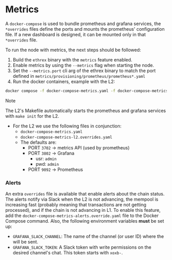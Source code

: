 # Metrics

A `docker-compose` is used to bundle prometheus and grafana services, the `*overrides` files define the ports and mounts the prometheus' configuration file.
If a new dashboard is designed, it can be mounted only in that `*overrides` file.

To run the node with metrics, the next steps should be followed:
1. Build the `ethrex` binary with the `metrics` feature enabled.
2. Enable metrics by using the `--metrics` flag when starting the node.
3. Set the `--metrics.port` cli arg of the ethrex binary to match the port defined in `metrics/provisioning/prometheus/prometheus*.yaml`
4. Run the docker containers, example with the L2:

```sh
docker compose -f docker-compose-metrics.yaml -f docker-compose-metrics-l2.override.yaml up
```

>[!NOTE]
> The L2's Makefile automatically starts the prometheus and grafana services with `make init` for the L2.


- For the L2 we use the following files in conjunction:
  - `docker-compose-metrics.yaml`
  - `docker-compose-metrics-l2.overrides.yaml`
  - The defaults are:
    - PORT `3702` &rarr; metrics API (used by prometheus)
    - PORT `3802` &rarr; Grafana
      - usr: `admin`
      - pwd: `admin` 
    - PORT `9092` &rarr; Prometheus


### Alerts

An extra `overrides` file is available that enable alerts about the chain status. The alerts notify via Slack when the L2 is not advancing, the mempool is increasing fast (probably meaning that transactions are not getting processed), and if the chain is not advancing in L1.
To enable this feature, add the `docker-compose-metrics-alerts.override.yaml` file to the Docker Compose command. Also, the following environment variables **must** be set up:

- `GRAFANA_SLACK_CHANNEL`: The name of the channel (or user ID) where the will be sent.
- `GRAFANA_SLACK_TOKEN`: A Slack token with write permissions on the desired channel's chat. This token starts with `xoxb-`.

